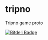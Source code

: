 tripno
======

Tripno game proto


[![Bitdeli Badge](https://d2weczhvl823v0.cloudfront.net/quave/tripno/trend.png)](https://bitdeli.com/free "Bitdeli Badge")

